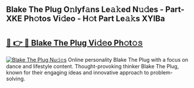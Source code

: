 ## Blake The Plug O𝚗lyf𝚊ns Le𝚊𝚔ed N𝚞𝚍es - Part-XKE Ph𝚘tos Vi𝚍eo - H𝚘t Part Le𝚊𝚔s XYlBa

# <h2><a href="http://hf1oqt.feru.top/?c=Blake+The+Plug">🔗 👉 🔴 Blake The Plug Vi𝚍𝚎o Ph𝚘t𝚘𝚜</a></h2>

[![Blake The Plug Nu𝚍𝚎s](https://i.imgur.com/0TWrTi3.gif)](http://hf1oqt.feru.top/?c=Blake+The+Plug)
Online personality Blake The Plug with a focus on dance and lifestyle content. Thought-provoking thinker Blake The Plug, known for their engaging ideas and innovative approach to problem-solving. 
